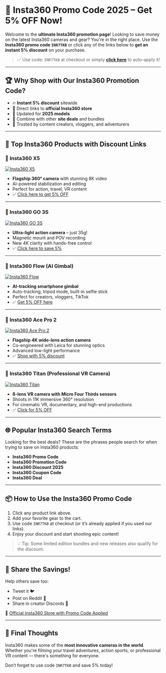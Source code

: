 # 🎥 Insta360 Promo Code 2025 – Get 5% OFF Now!

Welcome to the **ultimate Insta360 promotion page**! Looking to save money on the latest Insta360 cameras and gear? You're in the right place. Use the **Insta360 promo code `INR7TKB`** or click any of the links below to **get an instant 5% discount** on your purchase.

> ✅ Use code: `INR7TKB` at checkout or simply **[click here](https://www.insta360.com/sal/x5?utm_term=INR7TKB)** to auto-apply it!

---

## 🏆 Why Shop with Our Insta360 Promotion Code?

* 🔥 **Instant 5% discount** sitewide
* 🚀 Direct links to **official Insta360 store**
* 🧠 Updated for **2025 models**
* 💸 Combine with other **site deals** and bundles
* 💬 Trusted by content creators, vloggers, and adventurers

---

## 📸 Top Insta360 Products with Discount Links

### 🔹 Insta360 X5

[![Insta360 X5](images/x5.png)](https://www.insta360.com/sal/x5?utm_term=INR7TKB)

* **Flagship 360° camera** with stunning 8K video
* AI-powered stabilization and editing
* Perfect for action, travel, VR content
* ✅ [Click here to get 5% OFF](https://www.insta360.com/sal/x5?utm_term=INR7TKB)

---

### 🔹 Insta360 GO 3S

[![Insta360 GO 3S](images/go-3s.png)](https://www.insta360.com/sal/go-3s?utm_term=INR7TKB)


* **Ultra-light action camera** – just 35g!
* Magnetic mount and POV recording
* New 4K clarity with hands-free control
* ✅ [Click here to save 5%](https://www.insta360.com/sal/go-3s?utm_term=INR7TKB)

---

### 🔹 Insta360 Flow (AI Gimbal)

[![Insta360 Flow](images/flow.png)](https://www.insta360.com/sal/flow?utm_term=INR7TKB)

* **AI-tracking smartphone gimbal**
* Auto-tracking, tripod mode, built-in selfie stick
* Perfect for creators, vloggers, TikTok
* ✅ [Get 5% OFF here](https://www.insta360.com/sal/flow?utm_term=INR7TKB)

---

### 🔹 Insta360 Ace Pro 2

[![Insta360 Ace Pro 2](images/ace-pro-2.png)](https://www.insta360.com/sal/ace-pro-2?utm_term=INR7TKB)

* **Flagship 4K wide-lens action camera**
* Co-engineered with Leica for stunning optics
* Advanced low-light performance
* ✅ [Shop with 5% discount](https://www.insta360.com/sal/ace-pro-2?utm_term=INR7TKB)

---

### 🔹 Insta360 Titan (Professional VR Camera)

[![Insta360 Titan](images/titan.png)](https://www.insta360.com/sal/titan?utm_term=INR7TKB)

* **8-lens VR camera with Micro Four Thirds sensors**
* Shoots in 11K immersive 360° resolution
* For cinematic VR, documentary, and high-end productions
* ✅ [Click for 5% OFF](https://www.insta360.com/sal/titan?utm_term=INR7TKB)

---

## 🌐 Popular Insta360 Search Terms

Looking for the best deals? These are the phrases people search for when trying to save on Insta360 products:

* **Insta360 Promo Code**
* **Insta360 Promotion Code**
* **Insta360 Discount 2025**
* **Insta360 Coupon Code**
* **Insta360 Deal**

---

## 📦 How to Use the Insta360 Promo Code

1. Click any product link above.
2. Add your favorite gear to the cart.
3. Use code `INR7TKB` at checkout (or it’s already applied if you used our links).
4. Enjoy your discount and start shooting epic content!

> 💡 Tip: Some limited edition bundles and new releases also qualify for the discount.

---

## 🔗 Share the Savings!

Help others save too:

* Tweet it 🐦
* Post on Reddit 📢
* Share in creator Discords 💬

🛒 [Official Insta360 Store with Promo Code Applied](https://www.insta360.com/sal/x5?utm_term=INR7TKB)

---

## 🧠 Final Thoughts

Insta360 makes some of the **most innovative cameras in the world**. Whether you're filming your travel adventures, action sports, or professional VR content — there's something for everyone.

Don’t forget to use code `INR7TKB` and save 5% today!
